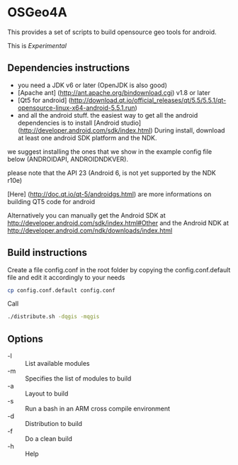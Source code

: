 OSGeo4A
==========

This provides a set of scripts to build opensource geo tools for android.

This is *Experimental*

Dependencies instructions
-----------
- you need a JDK v6 or later (OpenJDK is also good)
- [Apache ant] (http://ant.apache.org/bindownload.cgi) v1.8 or later
- [Qt5 for android] 
(http://download.qt.io/official_releases/qt/5.5/5.5.1/qt-opensource-linux-x64-android-5.5.1.run)
- and all the android stuff. the easiest way to get all the android dependencies 
is to install [Android studio] (http://developer.android.com/sdk/index.html)
During install, download at least one android SDK platform and the NDK.

we suggest installing the ones that we show in the example config file below 
(ANDROIDAPI, ANDROIDNDKVER).

please note that the API 23 (Android 6, is not yet supported by the NDK r10e) 

[Here] (http://doc.qt.io/qt-5/androidgs.html) are more informations on building QT5
code for android

Alternatively you can manually get the Android SDK at
http://developer.android.com/sdk/index.html#Other and the Android NDK at 
http://developer.android.com/ndk/downloads/index.html

Build instructions
-----------
Create a file config.conf in the root folder by copying the config.conf.default
 file and edit it accordingly to your needs

```sh
cp config.conf.default config.conf
```

Call
```sh
./distribute.sh -dqgis -mqgis
```

Options
-----------

<dl>
 <dt>-l</dt> <dd>List available modules</dd>
 <dt>-m</dt> <dd>Specifies the list of modules to build</dd>
 <dt>-a</dt> <dd>Layout to build</dd>
 <dt>-s</dt> <dd>Run a bash in an ARM cross compile environment</dd>
 <dt>-d</dt> <dd>Distribution to build</dd>
 <dt>-f</dt> <dd>Do a clean build</dd>
 <dt>-h</dt> <dd>Help</dd>
</dl>
